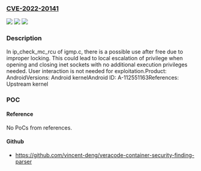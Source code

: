 ### [CVE-2022-20141](https://cve.mitre.org/cgi-bin/cvename.cgi?name=CVE-2022-20141)
![](https://img.shields.io/static/v1?label=Product&message=Android&color=blue)
![](https://img.shields.io/static/v1?label=Version&message=n%2Fa&color=blue)
![](https://img.shields.io/static/v1?label=Vulnerability&message=Elevation%20of%20privilege&color=brighgreen)

### Description

In ip_check_mc_rcu of igmp.c, there is a possible use after free due to improper locking. This could lead to local escalation of privilege when opening and closing inet sockets with no additional execution privileges needed. User interaction is not needed for exploitation.Product: AndroidVersions: Android kernelAndroid ID: A-112551163References: Upstream kernel

### POC

#### Reference
No PoCs from references.

#### Github
- https://github.com/vincent-deng/veracode-container-security-finding-parser

